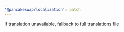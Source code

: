 ```yaml
---
'@pancakeswap/localization': patch
---
```


If translation unavailable, fallback to full translations file
